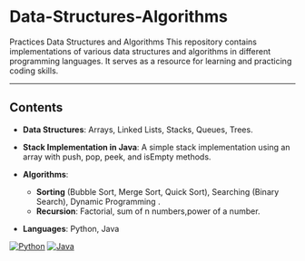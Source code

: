 

# Data-Structures-Algorithms



Practices Data Structures and Algorithms
This repository contains implementations of various data structures and algorithms in different programming languages. It serves as a resource for learning and practicing coding skills.


-- - 

## Contents
- **Data Structures**: Arrays, Linked Lists, Stacks, Queues, Trees.
- **Stack Implementation in Java**: A simple stack implementation using an array with push, pop, peek, and isEmpty methods.
  
- **Algorithms**: 
  - **Sorting** (Bubble Sort, Merge Sort, Quick Sort), Searching (Binary Search), Dynamic Programming .
  - **Recursion**: Factorial, sum of n numbers,power of a number.
- **Languages**: Python, Java
 <p>
  <a href="#"><img src="https://img.shields.io/badge/Python-FFD43B?style=for-the-badge&logo=python&logoColor=blue" alt="Python" /></a>
  <a href="#"><img src="https://img.shields.io/badge/Java-ED8B00?style=for-the-badge&logo=openjdk&logoColor=white" alt="Java" /></a>
</p>